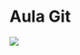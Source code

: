 # Aula Git

<a href="https://www.linkedin.com/in/mariane-serpa/" target="_blank"><img src="https://img.shields.io/badge/-LinkedIn-%230077B5?style=for-the-badge&logo=linkedin&logoColor=white" target="_blank"></a> 
 
